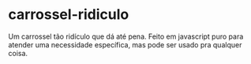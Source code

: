 # carrossel-ridiculo
Um carrossel tão ridículo que dá até pena. Feito em javascript puro para atender uma necessidade específica, mas pode ser usado pra qualquer coisa.
